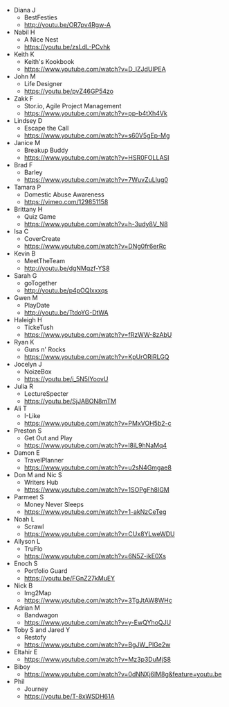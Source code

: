 - Diana J
  - BestFesties
  - http://youtu.be/OR7pv4Rgw-A
- Nabil H
  - A Nice Nest
  - https://youtu.be/zsLdL-PCvhk
- Keith K
  - Keith's Kookbook
  - https://www.youtube.com/watch?v=D_IZJdUIPEA
- John M
  - Life Designer
  - https://youtu.be/pvZ46GP54zo
- Zakk F
  - Stor.io, Agile Project Management
  - https://www.youtube.com/watch?v=pp-b4tXh4Vk
- Lindsey D
  - Escape the Call
  - https://www.youtube.com/watch?v=s60V5gEp-Mg
- Janice M
  - Breakup Buddy
  - https://www.youtube.com/watch?v=HSR0FOLLASI
- Brad F
  - Barley
  - https://www.youtube.com/watch?v=7WuvZuLlug0
- Tamara P
  - Domestic Abuse Awareness
  - https://vimeo.com/129851158
- Brittany H
  - Quiz Game
  - https://www.youtube.com/watch?v=h-3udy8V_N8
- Isa C
  - CoverCreate
  - https://www.youtube.com/watch?v=DNg0fr6erRc
- Kevin B
  - MeetTheTeam
  - http://youtu.be/dgNMqzf-YS8
- Sarah G
  - goTogether
  - http://youtu.be/p4pOQIxxxqs
- Gwen M
  - PlayDate
  - http://youtu.be/TtdoYG-DtWA
- Haleigh H
  - TickeTush
  - https://www.youtube.com/watch?v=fRzWW-8zAbU
- Ryan K
  - Guns n' Rocks
  - https://www.youtube.com/watch?v=KpUrORiRLGQ
- Jocelyn J
  - NoizeBox
  - https://youtu.be/i_5N5IYoovU
- Julia R
  - LectureSpecter
  - https://youtu.be/SjJABON8mTM
- Ali T
  - I-Like
  - https://www.youtube.com/watch?v=PMxVOH5b2-c
- Preston S
  - Get Out and Play
  - https://www.youtube.com/watch?v=l8iL9hNaMq4
- Damon E
  - TravelPlanner
  - https://www.youtube.com/watch?v=u2sN4Gmgae8
- Don M and Nic S
  - Writers Hub
  - https://www.youtube.com/watch?v=1SOPgFh8IGM
- Parmeet S
  - Money Never Sleeps
  - https://www.youtube.com/watch?v=1-akNzCeTeg
- Noah L
  - Scrawl
  - https://www.youtube.com/watch?v=CUx8YLweWDU
- Allyson L
  - TruFlo
  - https://www.youtube.com/watch?v=6N5Z-ikE0Xs
- Enoch S
  - Portfolio Guard
  - https://youtu.be/FGnZ27kMuEY
- Nick B
  - Img2Map
  - https://www.youtube.com/watch?v=3TgJtAW8WHc
- Adrian M
  - Bandwagon
  - https://www.youtube.com/watch?v=y-EwQYhoQJU
- Toby S and Jared Y
  - Restofy
  - https://www.youtube.com/watch?v=BgJW_PlGe2w
- Eltahir E
  - https://www.youtube.com/watch?v=Mz3p3DuMjS8
- Biboy
  - https://www.youtube.com/watch?v=0dNNXj6lM8g&feature=youtu.be
- Phil
  - Journey
  - https://youtu.be/T-8xWSDH61A
